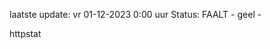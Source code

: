 laatste update: 
vr 01-12-2023  0:00   uur 
Status: FAALT - geel - 
<div class="service Y">httpstat</div>